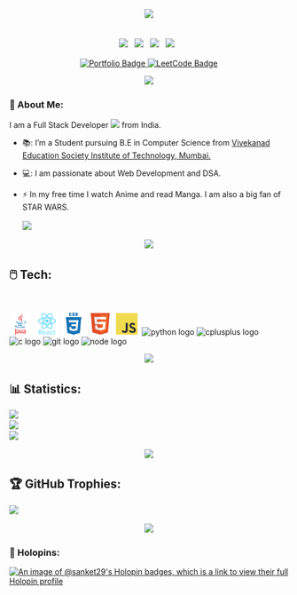 <div id="header" align="center">
  <img src="https://media.giphy.com/media/Nx0rz3jtxtEre/giphy.gif" width="580"/>
</div>
<br><br>

<div id= "links" align = "center">
<a href="https://www.linkedin.com/in/sanketjaiswal29/"><img height="35" src="https://github.com/anirudhbelwadi/anirudhbelwadi/blob/master/images/linkedin.png"></a>&nbsp;&nbsp;
<a href="https://drive.google.com/file/d/1nuSKd4NbizzdLLutIWFpJldZ1IIgARAv/view?usp=sharing"><img height="35"
                                                                       src="https://github.com/anirudhbelwadi/anirudhbelwadi/blob/master/images/resume.png"></a>&nbsp;&nbsp;
<a href="https://mail.google.com/mail/?view=cm&fs=1&to=sanketjaiswal2912@gmail.com"><img height="35" src="https://github.com/anirudhbelwadi/anirudhbelwadi/blob/master/images/email.png"></a>&nbsp;&nbsp;
<a href="https://www.instagram.com/sanketjaiswal29/"><img height="35" src="https://github.com/anirudhbelwadi/anirudhbelwadi/blob/master/images/insta.png"></a>&nbsp;&nbsp;
</div>
<br>

<div id="badges" align="center">
  <a href="https://sanketjaiswal.netlify.app/">
    <img src="https://img.shields.io/badge/Portfolio-White?style=for-the-badge&logo=react&logoColor=white" alt="Portfolio Badge"/>
  </a> 
  <a href="https://leetcode.com/Sanket2912/">
    <img src="https://img.shields.io/badge/LeetCode-grey?style=for-the-badge&logo=leetcode&logoColor=yellow" alt="LeetCode Badge"/>
  </a>
</div>


<p  align="center">
<img src="https://user-images.githubusercontent.com/73097560/115834477-dbab4500-a447-11eb-908a-139a6edaec5c.gif">             
<br>

  
### 🤵‍ About Me:
I am a Full Stack Developer <img src="https://media.giphy.com/media/WUlplcMpOCEmTGBtBW/giphy.gif" width="40"> from India.
- 📚: I’m a Student pursuing B.E in Computer Science from <a href="https://ves.ac.in/">Vivekanad Education Society Institute of Technology, Mumbai.</a>

- 💻: I am passionate about Web Development and DSA.

- :zap: In my free time I watch Anime and read Manga. I am also a big fan of STAR WARS. <br><br><img src = "https://media.giphy.com/media/8JTFsZmnTR1Rs1JFVP/giphy.gif" width="200"/>



<p  align="center">
<img src="https://user-images.githubusercontent.com/73097560/115834477-dbab4500-a447-11eb-908a-139a6edaec5c.gif">             
<br>


## 🖱️ Tech:
<br>
<div>
  
  <img src="https://github.com/devicons/devicon/blob/master/icons/java/java-original-wordmark.svg" title="Java" alt="Java" width="40" height="40"/>&nbsp;
  <img src="https://github.com/devicons/devicon/blob/master/icons/react/react-original-wordmark.svg" title="React" alt="React" width="40" height="40"/>&nbsp;
  <img src="https://github.com/devicons/devicon/blob/master/icons/css3/css3-plain-wordmark.svg"  title="CSS3" alt="CSS" width="40" height="40"/>&nbsp;
  <img src="https://github.com/devicons/devicon/blob/master/icons/html5/html5-original.svg" title="HTML5" alt="HTML" width="40" height="40"/>&nbsp;
  <img src="https://github.com/devicons/devicon/blob/master/icons/javascript/javascript-original.svg" title="JavaScript" alt="JavaScript" width="40" height="40"/>&nbsp;
  <img src="https://cdn.jsdelivr.net/gh/devicons/devicon/icons/python/python-original.svg" height="40" width="52" alt="python logo"  />
  <img src="https://cdn.jsdelivr.net/gh/devicons/devicon/icons/cplusplus/cplusplus-plain.svg" height="40" width="52" alt="cplusplus logo"  />
  <img src="https://cdn.jsdelivr.net/gh/devicons/devicon/icons/c/c-plain.svg" height="40" width="52" alt="c logo"  />
  <img src="https://cdn.jsdelivr.net/gh/devicons/devicon/icons/git/git-plain.svg" height="40" width="52" alt="git logo"  />
  <img src="https://cdn.jsdelivr.net/gh/devicons/devicon/icons/nodejs/nodejs-plain.svg" height="40" width="52" alt="node logo"  />
</div>


<p  align="center">
<img src="https://user-images.githubusercontent.com/73097560/115834477-dbab4500-a447-11eb-908a-139a6edaec5c.gif">             
<br>

 

## 📊 Statistics:
![](https://github-readme-stats-git-masterrstaa-rickstaa.vercel.app/api?username=SanketJ29&theme=blue-green&hide_border=false&include_all_commits=false&count_private=false)<br/>
![](https://github-readme-streak-stats.herokuapp.com/?user=SanketJ29&theme=blue-green&hide_border=false)<br/>
![](https://github-readme-stats-git-masterrstaa-rickstaa.vercel.app/api/top-langs/?username=SanketJ29&theme=blue-green&hide_border=false&include_all_commits=false&count_private=false&layout=compact)

  
<p  align="center">
<img src="https://user-images.githubusercontent.com/73097560/115834477-dbab4500-a447-11eb-908a-139a6edaec5c.gif">             
<br>
  
 
## 🏆 GitHub Trophies:
![](https://github-profile-trophy.vercel.app/?username=SanketJ29&theme=radical&no-frame=true&no-bg=false&margin-w=4)
<br>
  
<p  align="center">
<img src="https://user-images.githubusercontent.com/73097560/115834477-dbab4500-a447-11eb-908a-139a6edaec5c.gif">             
<br>
  
### 🔖 Holopins:
  
[![An image of @sanket29's Holopin badges, which is a link to view their full Holopin profile](https://holopin.me/sanket29)](https://holopin.io/@sanket29)

<br>  
